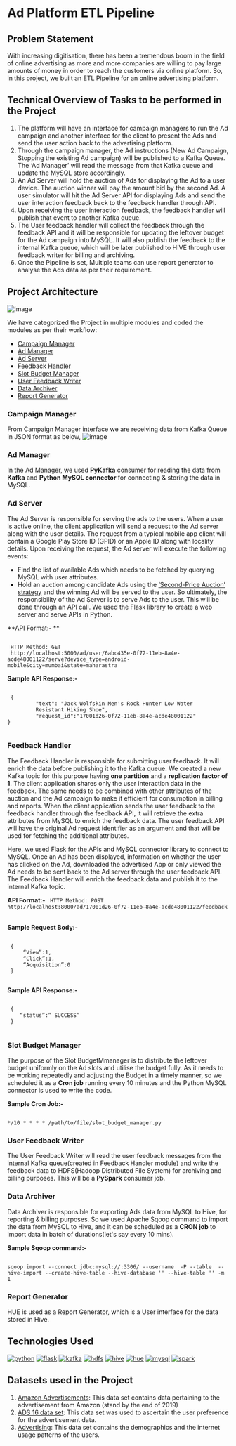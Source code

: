 # Ad Platform ETL Pipeline

## Problem Statement
With increasing digitisation, there has been a tremendous boom in the field of online advertising as more and more companies are willing to pay large amounts of money in order to reach the customers via online platform. So, in this project, we built an ETL Pipeline for an online advertising platform.

## Technical Overview of Tasks to be performed in the Project
1. The platform will have an interface for campaign managers to run the Ad campaign and another interface for the client to present the Ads and send the user action back to the advertising platform.
2. Through the campaign manager, the Ad instructions (New Ad Campaign, Stopping the existing Ad campaign) will be published to a Kafka Queue. The ‘Ad Manager’ will read the message from that Kafka queue and update the MySQL store accordingly.
3. An Ad Server will hold the auction of Ads for displaying the Ad to a user device. The auction winner will pay the amount bid by the second Ad. A user simulator will hit the Ad Server API for displaying Ads and send the user interaction feedback back to the feedback handler through API.
4. Upon receiving the user interaction feedback, the feedback handler will publish that event to another Kafka queue.
5. The User feedback handler will collect the feedback through the feedback API and it will be responsible for updating the leftover budget for the Ad campaign into MySQL. It will also publish the feedback to the internal Kafka queue, which will be later published to HIVE through user feedback writer for billing and archiving.
6. Once the Pipeline is set, Multiple teams can use report generator to analyse the Ads data as per their requirement.

## Project Architecture
![image](https://user-images.githubusercontent.com/19205616/120000734-c306ef80-bff0-11eb-8173-b5615aaa75d8.png)

We have categorized the Project in multiple modules and coded the modules as per their workflow:
 - [Campaign Manager](#Campaign-Manager)
 - [Ad Manager](#Ad-Manager)
 - [Ad Server](#Ad-Server)
 - [Feedback Handler](#Feedback-Handler)
 - [Slot Budget Manager](#Slot-Budget-Manager)
 - [User Feedback Writer](#User-Feedback-Writer)
 - [Data Archiver](#Data-Archiver)
 - [Report Generator](#Report-Generator)

### Campaign Manager
From Campaign Manager interface we are receiving data from Kafka Queue in JSON format as below,
![image](https://user-images.githubusercontent.com/19205616/120003601-88528680-bff3-11eb-8223-b96aad0b7315.png)

### Ad Manager
In the Ad Manager, we used **PyKafka** consumer for reading the data from **Kafka** and **Python MySQL connector** for connecting & storing the data in MySQL.

### Ad Server
The Ad Server is responsible for serving the ads to the users. When a user is active online, the client application will send a request to the Ad server along with the user details. The request from a typical mobile app client will contain a Google Play Store ID (GPID) or an Apple ID along with locality details. Upon receiving the request, the Ad server will execute the following events:
  - Find the list of available Ads which needs to be fetched by querying MySQL with user attributes.
  - Hold an auction among candidate Ads using the [‘Second-Price Auction’ strategy](https://www.inmobi.com/blog/2018/10/24/what-is-a-second-price-auction-and-how-does-it-work-video) and the winning Ad will be served to the user.
So ultimately, the responsibility of the Ad Server is to serve Ads to the user. This will be done through an API call. We used the Flask library to create a web server and serve APIs in Python.

**API Format:- **

<code>
 HTTP Method: GET
 http://localhost:5000/ad/user/6abc435e-0f72-11eb-8a4e-acde48001122/serve?device_type=android-mobile&city=mumbai&state=maharastra
</code>


**Sample API Response:-**

<code>
 {
         "text": "Jack Wolfskin Men's Rock Hunter Low Water
         Resistant Hiking Shoe",
         "request_id":"17001d26-0f72-11eb-8a4e-acde48001122"
}
 </code>


### Feedback Handler
The Feedback Handler is responsible for submitting user feedback. It will enrich the data before publishing it to the Kafka queue. We created a new Kafka topic for this purpose having **one partition** and a **replication factor of 1**.
The client application shares only the user interaction data in the feedback. The same needs to be combined with other attributes of the auction and the Ad campaign to make it efficient for consumption in billing and reports. When the client application sends the user feedback to the feedback handler through the feedback API, it will retrieve the extra attributes from MySQL to enrich the feedback data. The user feedback API will have the original Ad request identifier as an argument and that will be used for fetching the additional attributes.

Here, we used Flask for the APIs and MySQL connector library to connect to MySQL.
Once an Ad has been displayed, information on whether the user has clicked on the Ad, downloaded the advertised App or only viewed the Ad needs to be sent back to the Ad server through the user feedback API. The Feedback Handler will enrich the feedback data and publish it to the internal Kafka topic.

**API Format:-**
<code>
 HTTP Method: POST
 http://localhost:8000/ad/17001d26-0f72-11eb-8a4e-acde48001122/feedback
</code>
<br>

**Sample Request Body:-**

<code>
 {
     “View”:1,
     “Click”:1,
     “Acquisition”:0
 }
 </code>
<br>

**Sample API Response:-**

<code>
 {
    “status”:” SUCCESS”
 }
 </code>
<br>

### Slot Budget Manager
The purpose of the Slot BudgetMmanager is to distribute the leftover budget uniformly on the Ad slots and utilise the budget fully. As it needs to be working repeatedly and adjusting the Budget in a timely manner, so we scheduled it as a **Cron job** running every 10 minutes and the Python MySQL connector is used to write the code.

**Sample Cron Job:-**

<code>
*/10 * * * * /path/to/file/slot_budget_manager.py <database_host> <database_name> <database_username> <database_password>
</code>

 
### User Feedback Writer
The User Feedback Writer will read the user feedback messages from the internal Kafka queue(created in Feedback Handler module) and write the feedback data to HDFS(Hadoop Distributed File System) for archiving and billing purposes. This will be a **PySpark** consumer job.

### Data Archiver
Data Archiver is responsible for exporting Ads data from MySQL to Hive, for reporting & billing purposes. So we used Apache Sqoop command to import the data from MySQL to Hive, and it can be scheduled as a **CRON job** to import data in batch of durations(let's say every 10 mins).

**Sample Sqoop command:-**

<code>
sqoop import --connect jdbc:mysql://<MySQL_DB_Host>:3306/<mysql_db_name> --username <mysql_username> -P --table <mysql_table_name> --hive-import --create-hive-table --hive-database '<hive_db_name>' --hive-table '<hive_table_name_to_be_created>' -m 1
</code>

 
### Report Generator
HUE is used as a Report Generator, which is a User interface for the data stored in Hive.

## Technologies Used

[![python](https://user-images.githubusercontent.com/19205616/120016258-fdc55380-c001-11eb-81aa-bc0844797774.jpg)](https://www.python.org/)
 [![flask](https://user-images.githubusercontent.com/19205616/120016293-0e75c980-c002-11eb-9994-cf6994bbc881.jpg)](https://flask.palletsprojects.com/en/2.0.x/)
 [![kafka](https://user-images.githubusercontent.com/19205616/120016312-13d31400-c002-11eb-80cb-0f0ed694e36e.jpg)](https://kafka.apache.org/)
 [![hdfs](https://user-images.githubusercontent.com/19205616/120016328-1897c800-c002-11eb-9f80-165c956f994c.jpg)](https://hadoop.apache.org/docs/r1.2.1/hdfs_design.html)
 [![hive](https://user-images.githubusercontent.com/19205616/120016347-1c2b4f00-c002-11eb-9fa6-d8e58d621af1.jpg)](https://hive.apache.org/)
 [![hue](https://user-images.githubusercontent.com/19205616/120016352-1e8da900-c002-11eb-89ac-7f60975eec86.jpg)](https://gethue.com/)
 [![mysql](https://user-images.githubusercontent.com/19205616/120016359-20f00300-c002-11eb-8d4d-c5da216dc5c8.jpg)](https://www.mysql.com/)
 [![spark](https://user-images.githubusercontent.com/19205616/120016961-e3d84080-c002-11eb-9ad1-dc7e85b3350f.jpg)](https://spark.apache.org/)

## Datasets used in the Project
1. [Amazon Advertisements](https://www.kaggle.com/sachsene/amazons-advertisements): This data set contains data pertaining to the advertisement from Amazon (stand by the end of 2019)
2. [ADS 16 data set](https://www.kaggle.com/groffo/ads16-dataset): This data set was used to ascertain the user preference for the advertisement data. 
3. [Advertising](https://www.kaggle.com/tbyrnes/advertising): This data set contains the demographics and the internet usage patterns of the users.
